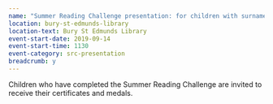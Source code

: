 ```yaml
---
name: "Summer Reading Challenge presentation: for children with surnames beginning L-Z"
location: bury-st-edmunds-library
location-text: Bury St Edmunds Library
event-start-date: 2019-09-14
event-start-time: 1130
event-category: src-presentation
breadcrumb: y
---
```


Children who have completed the Summer Reading Challenge are invited to receive their certificates and medals.

